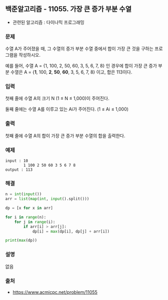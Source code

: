 ## 백준알고리즘 - 11055. 가장 큰 증가 부분 수열

- 관련된 알고리즘 : 다이나믹 프로그래밍

### 문제

수열 A가 주어졌을 때, 그 수열의 증가 부분 수열 중에서 합이 가장 큰 것을 구하는 프로그램을 작성하시오.

예를 들어, 수열 A = {1, 100, 2, 50, 60, 3, 5, 6, 7, 8} 인 경우에 합이 가장 큰 증가 부분 수열은 A = {**1**, 100, **2**, **50**, **60**, 3, 5, 6, 7, 8} 이고, 합은 113이다.

### 입력

첫째 줄에 수열 A의 크기 N (1 ≤ N ≤ 1,000)이 주어진다.

둘째 줄에는 수열 A를 이루고 있는 Ai가 주어진다. (1 ≤ Ai ≤ 1,000)

### 출력

첫째 줄에 수열 A의 합이 가장 큰 증가 부분 수열의 합을 출력한다.

### 예제

```
input : 10
        1 100 2 50 60 3 5 6 7 8
output : 113
```

### 해결

```python
n = int(input())
arr = list(map(int, input().split()))

dp = [x for x in arr]

for i in range(n):
    for j in range(i):
        if arr[i] > arr[j]:
            dp[i] = max(dp[i], dp[j] + arr[i])

print(max(dp))
```

### 설명

없음

### 출처

- https://www.acmicpc.net/problem/11055
